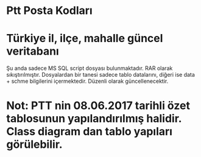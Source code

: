 # Ptt Posta Kodları
# Türkiye il, ilçe, mahalle güncel veritabanı
Şu anda sadece MS SQL script dosyası bulunmaktadır.
RAR olarak sıkıştırılmıştır.
Dosyalardan bir tanesi sadece tablo datalarını, diğeri ise data + schme bilgilerini içermektedir.
Düzenli olarak güncellenecektir.
# Not: PTT nin 08.06.2017 tarihli özet tablosunun yapılandırılmış halidir. Class diagram dan tablo yapıları görülebilir.
